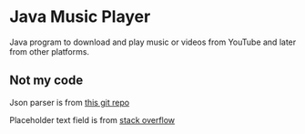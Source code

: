 # Java Music Player
Java program to download and play music or videos from YouTube and later from other platforms.

## Not my code
Json parser is from [this git repo](https://github.com/stleary/JSON-java)

Placeholder text field is from [stack overflow](https://stackoverflow.com/questions/10773132/how-to-unfocus-a-jtextfield)